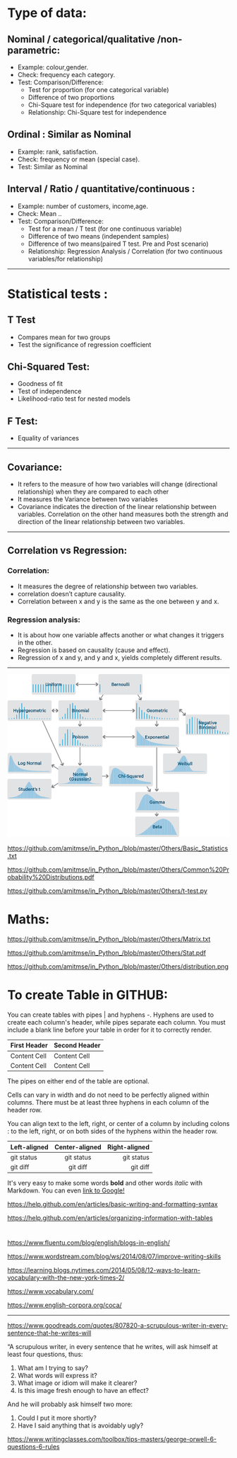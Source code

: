 # Type of data:
## Nominal / categorical/qualitative /non-parametric:  
- Example: colour,gender. 
- Check: frequency each category. 
- Test: Comparison/Difference: 
	- Test for proportion (for one categorical variable)
	- Difference of two proportions
	- Chi-Square test for independence (for two categorical variables)
	- Relationship: Chi-Square test for independence

## Ordinal : Similar as Nominal
- Example: rank, satisfaction.  
- Check: frequency or mean (special case). 
- Test: Similar as Nominal

## Interval / Ratio / quantitative/continuous  : 
- Example: number of customers, income,age. 
- Check: Mean ..
- Test:	Comparison/Difference:
	- Test for a mean / T test (for one continuous variable)
	- Difference of two means (independent samples)
	- Difference of two means(paired T test. Pre and Post scenario)
	- Relationship: Regression Analysis / Correlation (for two continuous variables/for relationship)

---------------------------------------------------------------------------------------------------------------
# Statistical tests : 

## T Test
- Compares mean for two groups
- Test the significance of regression coefficient

## Chi-Squared Test:
- Goodness of fit
- Test of independence
- Likelihood-ratio test for nested models

## F Test:
- Equality of variances

---------------------------------------------------------------------------------------------------------------

## Covariance:
- It refers to the measure of how two variables will change (directional relationship) when they are compared to each other
- It measures the Variance between two variables
- Covariance indicates the direction of the linear relationship between variables. Correlation on the other hand measures 
   both the strength and direction of the linear relationship between two variables. 

---------------------------------------------------------------------------------------------------------------

## Correlation vs Regression:
### Correlation: 
- It measures the degree of relationship between two variables. 
- correlation doesn’t capture causality.
- Correlation between x and y is the same as the one between y and x.
### Regression analysis:
- It is about how one variable affects another or what changes it triggers in the other.
- Regression is based on causality (cause and effect).
- Regression of x and y, and y and x, yields completely different results.

---------------------------------------------------------------------------------------------------------------


![Function](https://github.com/amitmse/in_Python_/blob/master/Others/distribution.png)


https://github.com/amitmse/in_Python_/blob/master/Others/Basic_Statistics.txt

https://github.com/amitmse/in_Python_/blob/master/Others/Common%20Probability%20Distributions.pdf

https://github.com/amitmse/in_Python_/blob/master/Others/t-test.py

# Maths:

https://github.com/amitmse/in_Python_/blob/master/Others/Matrix.txt

https://github.com/amitmse/in_Python_/blob/master/Others/Stat.pdf

https://github.com/amitmse/in_Python_/blob/master/Others/distribution.png


# To create Table in GITHUB:

You can create tables with pipes | and hyphens -. Hyphens are used to create each column's header, while pipes separate each column. You must include a blank line before your table in order for it to correctly render.

			 
| First Header  | Second Header |
| ------------- | ------------- |
| Content Cell  | Content Cell  |
| Content Cell  | Content Cell  |

The pipes on either end of the table are optional.

Cells can vary in width and do not need to be perfectly aligned within columns. There must be at least three hyphens in each column of the header row.


You can align text to the left, right, or center of a column by including colons : to the left, right, or on both sides of the hyphens within the header row.

| Left-aligned | Center-aligned | Right-aligned |
| :---         |     :---:      |          ---: |
| git status   | git status     | git status    |
| git diff     | git diff       | git diff      |


It's very easy to make some words **bold** and other words *italic* with Markdown. You can even [link to Google!](http://google.com)

https://help.github.com/en/articles/basic-writing-and-formatting-syntax

https://help.github.com/en/articles/organizing-information-with-tables

# 
https://www.fluentu.com/blog/english/blogs-in-english/

https://www.wordstream.com/blog/ws/2014/08/07/improve-writing-skills

https://learning.blogs.nytimes.com/2014/05/08/12-ways-to-learn-vocabulary-with-the-new-york-times-2/

https://www.vocabulary.com/

https://www.english-corpora.org/coca/

------------------------------------------------------------------------------------------------------------------

https://www.goodreads.com/quotes/807820-a-scrupulous-writer-in-every-sentence-that-he-writes-will

“A scrupulous writer, in every sentence that he writes, will ask himself at least four questions, thus:

1. What am I trying to say?
2. What words will express it?
3. What image or idiom will make it clearer?
4. Is this image fresh enough to have an effect?

And he will probably ask himself two more:

1. Could I put it more shortly?
2. Have I said anything that is avoidably ugly?

https://www.writingclasses.com/toolbox/tips-masters/george-orwell-6-questions-6-rules
